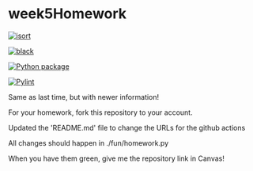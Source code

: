# week5Homework

[![isort](https://github.com/vcu-chengx4/week5homework/actions/workflows/isort.yml/badge.svg)](https://github.com/vcu-chengx4/week5homework/actions/workflows/isort.yml)



[![black](https://github.com/vcu-chengx4/week5homework/actions/workflows/pyblack.yml/badge.svg)](https://github.com/vcu-chengx4/week5homework/actions/workflows/pyblack.yml)



[![Python package](https://github.com/vcu-chengx4/week5homework/actions/workflows/pytest.yml/badge.svg)](https://github.com/vcu-chengx4/week5homework/actions/workflows/pytest.yml)



[![Pylint](https://github.com/vcu-chengx4/week5homework/actions/workflows/pylint.yml/badge.svg)](https://github.com/vcu-chengx4/week5homework/actions/workflows/pylint.yml)


Same as last time, but with newer information!

For your homework, fork this repository to your account.

Updated the 'README.md' file to change the URLs for the github actions

All changes should happen in ./fun/homework.py

When you have them green, give me the repository link in Canvas!


